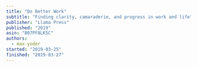 ```yaml
---
title: "Do Better Work"
subtitle: "Finding clarity, camaraderie, and progress in work and life"
publisher: "Llama Press"
published: "2019"
asin: "B07PF8LK5C"
authors:
  - max-yoder
started: "2019-03-25"
finished: "2019-03-27"
---
```

